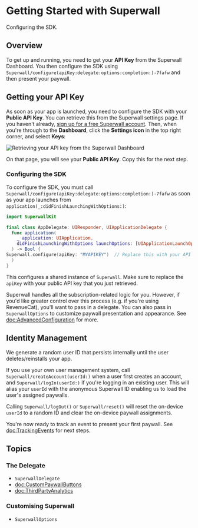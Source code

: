# Getting Started with Superwall

Configuring the SDK.

## Overview

To get up and running, you need to get your **API Key** from the Superwall Dashboard. You then configure the SDK using ``Superwall/configure(apiKey:delegate:options:completion:)-7fafw`` and then present your paywall.

## Getting your API Key

As soon as your app is launched, you need to configure the SDK with your **Public API Key**. You can retrieve this from the Superwall settings page.
If you haven't already, [sign up for a free Superwall account](https://superwall.com/sign-up). Then, when you're through to the **Dashboard**, click the **Settings icon** in the top right corner, and select **Keys**:

![Retrieving your API key from the Superwall Dashboard](apiKey.png)

On that page, you will see your **Public API Key**. Copy this for the next step.

### Configuring the SDK

To configure the SDK, you must call ``Superwall/configure(apiKey:delegate:options:completion:)-7fafw`` as soon as your app launches from `application(_:didFinishLaunchingWithOptions:)`:

```swift
import SuperwallKit

final class AppDelegate: UIResponder, UIApplicationDelegate {
  func application(
    _ application: UIApplication, 
    didFinishLaunchingWithOptions launchOptions: [UIApplicationLaunchOptionsKey: Any]?
  ) -> Bool {
Superwall.configure(apiKey: "MYAPIKEY")  // Replace this with your API Key
  )
}
```

This configures a shared instance of ``Superwall``. Make sure to replace the `apiKey` with your public API key that you just retrieved.

Superwall handles all the subscription-related logic for you. However, if you'd like greater control over this process (e.g. if you're using RevenueCat), you'll want to pass in a delegate. You can also pass in ``SuperwallOptions`` to customize paywall presentation and appearance. See <doc:AdvancedConfiguration> for more.

## Identity Management

We generate a random user ID that persists internally until the user deletes/reinstalls your app.

If you use your own user management system, call ``Superwall/createAccount(userId:)`` when a user first creates an account, and ``Superwall/logIn(userId:)`` if you're logging in an existing user. This will alias your `userId` with the anonymous Superwall ID enabling us to load the user's assigned paywalls.

Calling ``Superwall/logOut()`` or ``Superwall/reset()`` will reset the on-device `userId` to a random ID and clear the on-device paywall assignments.

You're now ready to track an event to present your first paywall. See <doc:TrackingEvents> for next steps.

## Topics

### The Delegate
- ``SuperwallDelegate``
- <doc:CustomPaywallButtons>
- <doc:ThirdPartyAnalytics>

### Customising Superwall
- ``SuperwallOptions``
